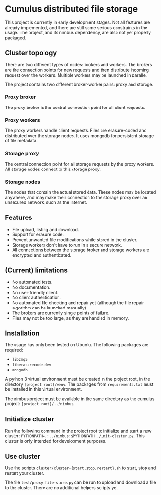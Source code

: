 # Cumulus distributed file storage

This project is currently in early development stages. Not all features are already implemented, and there are still some serious constraints in the usage. The project, and its nimbus dependency, are also not yet properly packaged.

## Cluster topology
There are two different types of nodes: brokers and workers. The brokers are the connection points for new requests and then distribute incoming request over the workers. Multiple workers may be launched in parallel.

The project contains two different broker-worker pairs: proxy and storage. 

### Proxy broker
The proxy broker is the central connection point for all client requests.

### Proxy workers
The proxy workers handle client requests. Files are erasure-coded and distributed over the storage nodes. It uses mongodb for persistent storage of file metadata.

### Storage proxy
The central connection point for all storage requests by the proxy workers. All storage nodes connect to this storage proxy.

### Storage nodes
The nodes that contain the actual stored data. These nodes may be located anywhere, and may make their connection to the storage proxy over an unsecured network, such as the internet.

## Features
* File upload, listing and download.
* Support for erasure code.
* Prevent unwanted file modifications while stored in the cluster.
* Storage workers don't have to run in a secure network.
* All connections between the storage broker and storage workers are encrypted and authenticated. 

## (Current) limitations
* No automated tests.
* No documentation.
* No user-friendly client.
* No client authentication.
* No automated file checking and repair yet (although the file repair algorithm can be launched manually).
* The brokers are currently single points of failure.
* Files may not be too large, as they are handled in memory.

## Installation

The usage has only been tested on Ubuntu. The following packages are required:
* `libzmq5`
* `liberasurecode-dev`
* `mongodb`

A python 3 virtual environment must be created in the project root, in the directory `[project root]/venv`. The packages from `requirements.txt` must be installed in this virtual environment.

The nimbus project must be available in the same directory as the cumulus project: `[project root]/../nimbus`.   

## Initialize cluster
Run the following command in the project root to initialize and start a new cluster: `PYTHONPATH=.:../nimbus:$PYTHONPATH ./init-cluster.py`. This cluster is only intended for development purposes.

## Use cluster
Use the scripts `cluster/cluster-{start,stop,restart}.sh` to start, stop and restart your cluster.

The file `test/proxy-file-store.py` can be run to upload and download a file to the cluster. There are no additional helpers scripts yet.
